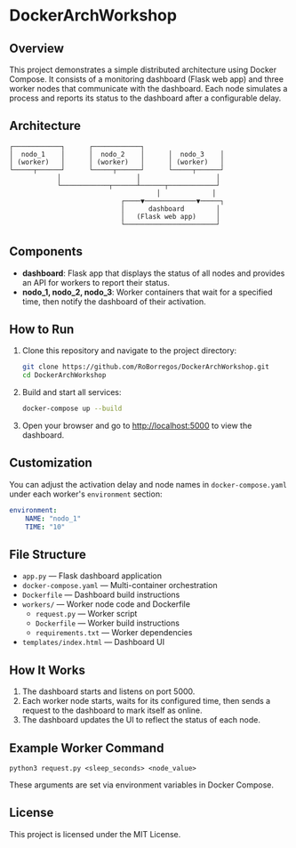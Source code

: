 
# DockerArchWorkshop

## Overview

This project demonstrates a simple distributed architecture using Docker Compose. It consists of a monitoring dashboard (Flask web app) and three worker nodes that communicate with the dashboard. Each node simulates a process and reports its status to the dashboard after a configurable delay.

## Architecture

```
┌────────────┐      ┌────────────┐
│  nodo_1    │      │  nodo_2    │      │  nodo_3    │
│ (worker)   │      │ (worker)   │      │ (worker)   │
└─────┬──────┘      └─────┬──────┘      └─────┬──────┘
			│                   │                   │
			└────────────┬──────┴──────┬────────────┘
									 │             │
							┌────▼─────────────▼─────┐
							│      dashboard        │
							│   (Flask web app)     │
							└───────────────────────┘
```

## Components

- **dashboard**: Flask app that displays the status of all nodes and provides an API for workers to report their status.
- **nodo_1, nodo_2, nodo_3**: Worker containers that wait for a specified time, then notify the dashboard of their activation.

## How to Run

1. Clone this repository and navigate to the project directory:
	 ```sh
	 git clone https://github.com/RoBorregos/DockerArchWorkshop.git
	 cd DockerArchWorkshop
	 ```
2. Build and start all services:
	 ```sh
	 docker-compose up --build
	 ```
3. Open your browser and go to [http://localhost:5000](http://localhost:5000) to view the dashboard.

## Customization

You can adjust the activation delay and node names in `docker-compose.yaml` under each worker's `environment` section:

```yaml
environment:
	NAME: "nodo_1"
	TIME: "10"
```

## File Structure

- `app.py` — Flask dashboard application
- `docker-compose.yaml` — Multi-container orchestration
- `Dockerfile` — Dashboard build instructions
- `workers/` — Worker node code and Dockerfile
	- `request.py` — Worker script
	- `Dockerfile` — Worker build instructions
	- `requirements.txt` — Worker dependencies
- `templates/index.html` — Dashboard UI

## How It Works

1. The dashboard starts and listens on port 5000.
2. Each worker node starts, waits for its configured time, then sends a request to the dashboard to mark itself as online.
3. The dashboard updates the UI to reflect the status of each node.

## Example Worker Command

```
python3 request.py <sleep_seconds> <node_value>
```
These arguments are set via environment variables in Docker Compose.

## License

This project is licensed under the MIT License.